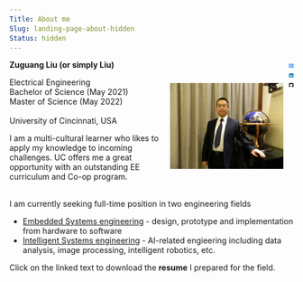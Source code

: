 ```yaml
---
Title: About me
Slug: landing-page-about-hidden
Status: hidden
---
```

<div id="sidebar-social-link" style="float:right;">
    <a href="mailto:liu2z2@mail.uc.edu" title="Email" target="_blank" rel="nofollow noopener noreferrer">
        <svg xmlns="http://www.w3.org/2000/svg" aria-label="Mail" role="img" viewBox="0 0 512 512" preserveAspectRatio="xMidYMid meet"><rect width="512" height="512" rx="15%" fill="#328cff"/><path d="m250 186c-46 0-69 35-69 74 0 44 29 72 68 72 43 0 73-32 73-75 0-44-34-71-72-71zm-1-37c30 0 57 13 77 33 0-22 35-22 35 1v150c-1 10 10 16 16 9 25-25 54-128-14-187-64-56-149-47-195-15-48 33-79 107-49 175 33 76 126 99 182 76 28-12 41 26 12 39-45 19-168 17-225-82-38-68-36-185 67-248 78-46 182-33 244 32 66 69 62 197-2 246-28 23-71 1-71-32v-11c-20 20-47 32-77 32-57 0-108-51-108-108 0-58 51-110 108-110" fill="#fff"/></svg>
    </a>
    <a href="https://www.linkedin.com/in/liu-uc/" title="LinkedIn" target="_blank" rel="nofollow noopener noreferrer">
        <svg xmlns="http://www.w3.org/2000/svg" aria-label="LinkedIn" role="img" viewBox="0 0 512 512" fill="#fff"><rect width="512" height="512" rx="15%" fill="#0077b5"/><circle cx="142" cy="138" r="37"/><path stroke="#fff" stroke-width="66" d="M244 194v198M142 194v198"/><path d="M276 282c0-20 13-40 36-40 24 0 33 18 33 45v105h66V279c0-61-32-89-76-89-34 0-51 19-59 32"/></svg>
    </a>    
    <a href="https://github.com/liu2z2" title="GitHub" target="_blank" rel="nofollow noopener noreferrer">
        <svg xmlns="http://www.w3.org/2000/svg" aria-label="GitHub" role="img" viewBox="0 0 512 512"><rect width="512" height="512" rx="15%" fill="#1B1817"/><path fill="#fff" d="M335 499c14 0 12 17 12 17H165s-2-17 12-17c13 0 16-6 16-12l-1-50c-71 16-86-28-86-28-12-30-28-37-28-37-24-16 1-16 1-16 26 2 40 26 40 26 22 39 59 28 74 22 2-17 9-28 16-35-57-6-116-28-116-126 0-28 10-51 26-69-3-6-11-32 3-67 0 0 21-7 70 26 42-12 86-12 128 0 49-33 70-26 70-26 14 35 6 61 3 67 16 18 26 41 26 69 0 98-60 120-117 126 10 8 18 24 18 48l-1 70c0 6 3 12 16 12z"/></svg>
    </a>
</div>



**Zuguang Liu (or simply Liu)** 

<img src="/images/about/pro-shot.JPG" width=40% style="float:right;padding: 10px 10px 10px 10px;">

Electrical Engineering <br/>
Bachelor of Science (May 2021) <br/>
Master of Science (May 2022) <br/><br/>
University of Cincinnati, USA <br/>


​I am a multi-cultural learner who likes to apply my knowledge to incoming challenges. UC offers me a great opportunity with an outstanding EE curriculum and Co-op program. <br/><br/>


I am currently seeking full-time position in two engineering fields
 
- [Embedded Systems engineering](/extra/resume_hw.pdf) - design, prototype and implementation from hardware to software 
- [Intelligent Systems engineering](/extra/resume_sw.pdf) - AI-related engieering including data analysis, image processing, intelligent robotics, etc.

Click on the linked text to download the **resume** I prepared for the field.

<!-- <iframe src = "/ViewerJS/#../extra/resume.pdf" height='300' allowfullscreen webkitallowfullscreen style="width:100%;"></iframe> -->

<br/>